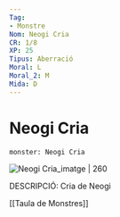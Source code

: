 ```yaml
---
Tag:
- Monstre
Nom: Neogi Cria
CR: 1/8
XP: 25
Tipus: Aberració
Moral: L
Moral_2: M
Mida: D
---
```

# Neogi Cria

```statblock
monster: Neogi Cria
```

![Neogi Cria_imatge | 260](https://static.wikia.nocookie.net/forgottenrealms/images/c/ca/Great_old_master.jpg/revision/latest/scale-to-width-down/400?cb&#x3D;20140929135322)

DESCRIPCIÓ: 
Cria de Neogi

[[Taula de Monstres]]